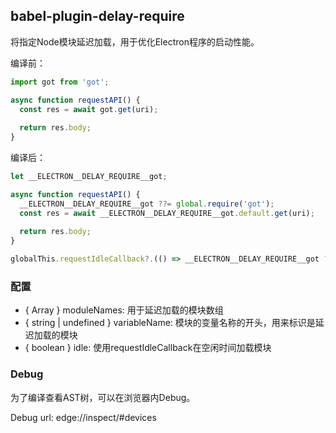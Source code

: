 ## babel-plugin-delay-require

将指定Node模块延迟加载，用于优化Electron程序的启动性能。   

编译前：

```javascript
import got from 'got';

async function requestAPI() {
  const res = await got.get(uri);
  
  return res.body;
}
```

编译后：

```javascript
let __ELECTRON__DELAY_REQUIRE__got;

async function requestAPI() {
  __ELECTRON__DELAY_REQUIRE__got ??= global.require('got');
  const res = await __ELECTRON__DELAY_REQUIRE__got.default.get(uri);
  
  return res.body;
}

globalThis.requestIdleCallback?.(() => __ELECTRON__DELAY_REQUIRE__got ??= global.require('got'));
```

### 配置

* { Array<string> } moduleNames: 用于延迟加载的模块数组
* { string | undefined } variableName: 模块的变量名称的开头，用来标识是延迟加载的模块
* { boolean } idle: 使用requestIdleCallback在空闲时间加载模块

### Debug

为了编译查看AST树，可以在浏览器内Debug。   

Debug url: edge://inspect/#devices